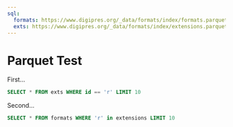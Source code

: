```yaml
---
sql:
  formats: https://www.digipres.org/_data/formats/index/formats.parquet
  exts: https://www.digipres.org/_data/formats/index/extensions.parquet
---
```

# Parquet Test

First...

```sql
SELECT * FROM exts WHERE id == 'r' LIMIT 10
```

Second...

```sql
SELECT * FROM formats WHERE 'r' in extensions LIMIT 10
```
